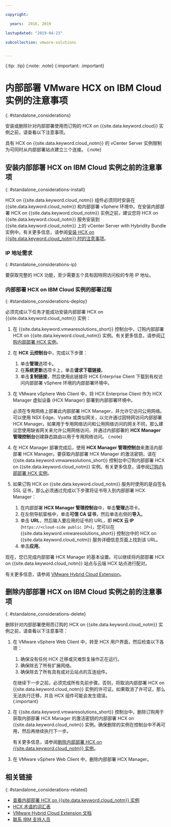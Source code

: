 ```yaml
---

copyright:

  years:  2016, 2019

lastupdated: "2019-04-23"

subcollection: vmware-solutions


---
```


{:tip: .tip}
{:note: .note}
{:important: .important}

# 内部部署 VMware HCX on IBM Cloud 实例的注意事项
{: #standalone_considerations}

安装或删除针对内部部署使用而订购的 HCX on {{site.data.keyword.cloud}} 实例之前，请查看以下注意事项。

具有 HCX on {{site.data.keyword.cloud_notm}} 的 vCenter Server 实例限制为可同时从内部部署站点建立三个连接。
{:note}

## 安装内部部署 HCX on IBM Cloud 实例之前的注意事项
{: #standalone_considerations-install}

HCX on {{site.data.keyword.cloud_notm}} 组件必须同时安装在 {{site.data.keyword.cloud_notm}} 和内部部署 vSphere 环境中。在安装内部部署 HCX on {{site.data.keyword.cloud_notm}} 实例之前，建议您将 HCX on {{site.data.keyword.cloud_notm}} 服务安装到 {{site.data.keyword.cloud_notm}} 上的 vCenter Server with Hybridity Bundle 实例中。有关更多信息，请参阅[安装 HCX on {{site.data.keyword.cloud_notm}} 时的注意事项](/docs/services/vmwaresolutions/vcenter?topic=vmware-solutions-hcx_considerations#hcx_considerations-install)。

### IP 地址需求
{: #standalone_considerations-ip}

要获取完整的 HCX 功能，至少需要五个具有因特网访问权的专用 IP 地址。

### 内部部署 HCX on IBM Cloud 实例的部署过程
{: #standalone_considerations-deploy}

必须完成以下任务才能成功安装内部部署 HCX on {{site.data.keyword.cloud_notm}} 实例：
1. 在 {{site.data.keyword.vmwaresolutions_short}} 控制台中，订购内部部署 HCX on {{site.data.keyword.cloud_notm}} 实例。有关更多信息，请参阅[订购内部部署 HCX 实例](/docs/services/vmwaresolutions/services?topic=vmware-solutions-standalone_orderingserviceinstances)。
2. 在 **HCX 云控制台**中，完成以下步骤：
    1. 单击**管理**选项卡。
    2. 在**系统更新**选项卡上，单击**请求下载链接**。
    3. 单击**复制链接**，然后使用此链接将 HCX Enterprise Client 下载到有权访问内部部署 vSphere 环境的内部部署环境中。
3. 在 VMware vSphere Web Client 中，将 HCX Enterprise Client 作为 HCX Manager 虚拟设备 (HCX Manager) 部署到内部部署环境中。

   必须在专用网络上部署此内部部署 HCX Manager，并允许它访问公用网络。可以使用 NSX Edge、Vyatta 或类似网关，以允许通过因特网访问内部部署 HCX Manager。如果用于专用网络访问和公用网络访问的网关不同，那么建议您使用缺省网关来允许公用网络访问，并通过内部部署的 **HCX Manager 管理控制台**创建静态路由以用于专用网络访问。
   {:note}
4. 在 HCX Manager 部署完成后，使用 **HCX Manager 管理控制台**来激活内部部署 HCX Manager。要获取内部部署 HCX Manager 的激活密钥，请在 {{site.data.keyword.vmwaresolutions_short}} 控制台中订购内部部署 HCX on {{site.data.keyword.cloud_notm}} 实例。有关更多信息，请参阅[订购内部部署 HCX 实例](/docs/services/vmwaresolutions/services?topic=vmware-solutions-standalone_orderingserviceinstances)。
5. 如果订购 HCX on {{site.data.keyword.cloud_notm}} 服务时使用的是自签名 SSL 证书，那么必须通过完成以下步骤将证书导入到内部部署 HCX Manager：
    1. 在内部部署 **HCX Manager 管理控制台**中，单击**管理**选项卡。
    2. 在左侧导航窗格中，单击**可信 CA 证书**，然后单击右侧的**导入**。
    3. 单击 **URL**，然后输入要应用的证书的 URL，即 **HCX 云 IP** (``https://<cloud-side public IP>``)，您可以在 {{site.data.keyword.vmwaresolutions_short}} 控制台中的 HCX on {{site.data.keyword.cloud_notm}} 服务详细信息页面上找到该 URL。
    4. 单击**应用**。

现在，您已完成内部部署 HCX Manager 的基本设置。可以继续将内部部署 HCX on {{site.data.keyword.cloud_notm}} 站点与云端 HCX 站点进行配对。

有关更多信息，请参阅 [VMware Hybrid Cloud Extension](https://cloud.vmware.com/vmware-hcx)。

## 删除内部部署 HCX on IBM Cloud 实例之前的注意事项
{: #standalone_considerations-delete}

删除针对内部部署使用而订购的 HCX on {{site.data.keyword.cloud_notm}} 实例之前，请查看以下注意事项：
1. 在 VMware vSphere Web Client 中，转至 HCX 用户界面，然后检查以下各项：
    1. 确保没有任何 HCX 迁移或灾难恢复操作正在运行。
    2. 确保除去了所有扩展网络。
    3. 确保除去了所有具有成对云站点的互连组件。

   在继续下一步之前，必须完成所有先前步骤。否则，将取消内部部署 HCX on {{site.data.keyword.cloud_notm}} 实例的许可证。如果取消了许可证，那么无法执行迁移，并且 HCX 组件可能会发生错误。  
   {:important}
2. 在 {{site.data.keyword.vmwaresolutions_short}} 控制台中，删除订购用于获取内部部署 HCX Manager 的激活密钥的内部部署 HCX on {{site.data.keyword.cloud_notm}} 实例。确保删除的实例在控制台中不再可用，然后再继续执行下一步。

   有关更多信息，请参阅[删除内部部署 HCX on {{site.data.keyword.cloud_notm}} 实例](/docs/services/vmwaresolutions/services?topic=vmware-solutions-standalone_deletingserviceinstances)。
3. 在 VMware vSphere Web Client 中，删除内部部署 HCX Manager。

## 相关链接
{: #standalone_considerations-related}

* [查看内部部署 HCX on {{site.data.keyword.cloud_notm}} 实例](/docs/services/vmwaresolutions/services?topic=vmware-solutions-standalone_viewingserviceinstances)
* [HCX 术语的词汇表](/docs/services/vmwaresolutions/services?topic=vmware-solutions-hcx_glossary)
* [VMware Hybrid Cloud Extension 文档](https://cloud.vmware.com/vmware-hcx/resources)
* [联系 IBM 支持人员](/docs/services/vmwaresolutions/vmonic?topic=vmware-solutions-trbl_support)
